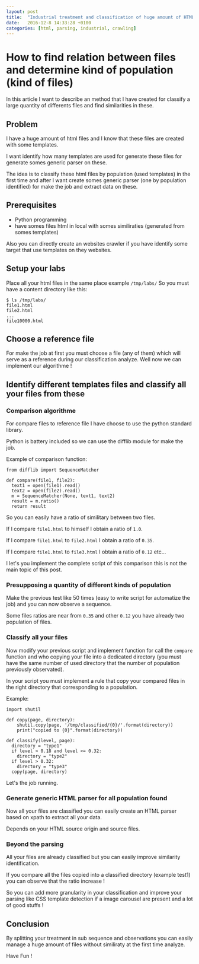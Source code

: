 ```yaml
---
layout: post
title:  "Industrial treatment and classification of huge amount of HTML files for create generic parser"
date:   2016-12-8 14:33:28 +0100
categories: [html, parsing, industrial, crawling]
---
```

# How to find relation between files and determine kind of population (kind of files)

In this article I want to describe an method that I have created for classify a large quantity of differents files 
and find similarities in these.

## Problem

I have a huge amount of html files and I know that these files are created with some templates.

I want identify how many templates are used for generate these files for generate somes generic parser on these.

The idea is to classify these html files by population (used templates) in the first time and after I want create somes generic parser (one by population identified) for make the job and extract data on these.

## Prerequisites

- Python programming
- have somes files html in local with somes similiraties (generated from somes templates)

Also you can directly create an websites crawler if you have identify some target that use templates on they websites.

## Setup your labs

Place all your html files in the same place example `/tmp/labs/`
So you must have a content directory like this:
```
$ ls /tmp/labs/
file1.html
file2.html
...
file10000.html
```
## Choose a reference file

For make the job at first you must choose a file (any of them) which will serve as a reference during our classification analyze.
Well now we can implement our algorithme !

## Identify different templates files and classify all your files from these

### Comparison algorithme

For compare files to reference file I have choose to use the python standard library.

Python is battery included so we can use the difflib module for make the job.

Example of comparison function:

```
from difflib import SequenceMatcher

def compare(file1, file2):
  text1 = open(file1).read()
  text2 = open(file2).read()
  m = SequenceMatcher(None, text1, text2)
  result = m.ratio()
  return result
```

So you can easily have a ratio of similitary between two files.

If I compare `file1.html` to himself I obtain a ratio of `1.0`.

If I compare `file1.html` to `file2.html` I obtain a ratio of `0.35`.

If I compare `file1.html` to `file3.html` I obtain a ratio of `0.12` etc...

I let's you implement the complete script of this comparison this is not the main topic of this post.

### Presupposing a quantity of different kinds of population

Make the previous test like 50 times (easy to write script for automatize the job) and you can now observe a sequence.

Some files ratios are near from `0.35` and other `0.12` you have already two population of files.

### Classify all your files

Now modify your previous script and implement function for call the `compare` function and who copying your file into a dedicated directory (you must have the same number of used directory that the number of population previously observated).

In your script you must implement a rule that copy your compared files in the right directory that corresponding to a population.

Example:

```
import shutil

def copy(page, directory):
    shutil.copy(page, '/tmp/classified/{0}/'.format(directory))
    print("copied to {0}".format(directory))

def classify(level, page):
  directory = "type1"
  if level > 0.18 and level <= 0.32:
    directory = "type2"
  if level > 0.32:
    directory = "type3"
  copy(page, directory)
```
Let's the job running.

### Generate generic HTML parser for all population found

Now all your files are classified you can easily create an HTML parser based on xpath to extract all your data.

Depends on your HTML source origin and source files.

### Beyond the parsing

All your files are already classified but you can easily improve similarity identification.

If you compare all the files copied into a classified directory (example test1) you can observe that the ratio increase !

So you can add more granularity in your classification and improve your parsing like CSS template detection if a image carousel are present and a lot of good stuffs !

## Conclusion

By splitting your treatment in sub sequence and observations you can easily manage a huge amount of files without similiraty at the first time analyze.

Have Fun !
